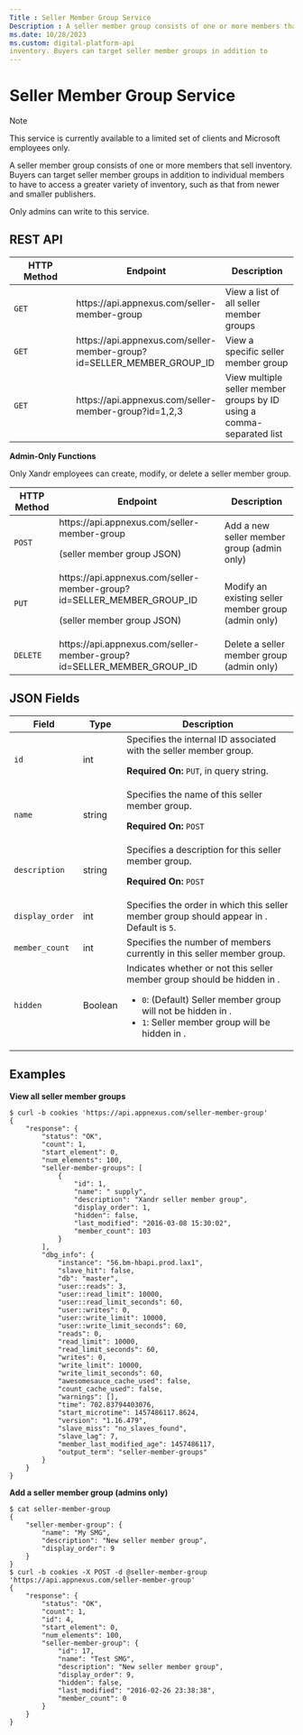 ```yaml
---
Title : Seller Member Group Service
Description : A seller member group consists of one or more members that sell
ms.date: 10/28/2023
ms.custom: digital-platform-api
inventory. Buyers can target seller member groups in addition to
---
```



# Seller Member Group Service

> [!NOTE]
> This service is currently available to a limited set of clients and Microsoft employees only.



A seller member group consists of one or more members that sell
inventory. Buyers can target seller member groups in addition to
individual members to have to access a greater variety of inventory,
such as that from newer and smaller publishers.

Only admins can write to this service.  



## REST API



<table id="ID-0000399b__table_jym_chs_qwb" class="table frame-all"
style="width:100%;">
<colgroup>
<col style="width: 33%" />
<col style="width: 33%" />
<col style="width: 33%" />
</colgroup>
<thead class="thead">
<tr class="header row">
<th id="ID-0000399b__table_jym_chs_qwb__entry__1"
class="entry colsep-1 rowsep-1">HTTP Method</th>
<th id="ID-0000399b__table_jym_chs_qwb__entry__2"
class="entry colsep-1 rowsep-1">Endpoint</th>
<th id="ID-0000399b__table_jym_chs_qwb__entry__3"
class="entry colsep-1 rowsep-1">Description</th>
</tr>
</thead>
<tbody class="tbody">
<tr class="odd row">
<td class="entry colsep-1 rowsep-1"
headers="ID-0000399b__table_jym_chs_qwb__entry__1"><code
class="ph codeph">GET</code></td>
<td class="entry colsep-1 rowsep-1"
headers="ID-0000399b__table_jym_chs_qwb__entry__2">https://api.<span
class="ph">appnexus.com/seller-member-group</td>
<td class="entry colsep-1 rowsep-1"
headers="ID-0000399b__table_jym_chs_qwb__entry__3">View a list of all
seller member groups</td>
</tr>
<tr class="even row">
<td class="entry colsep-1 rowsep-1"
headers="ID-0000399b__table_jym_chs_qwb__entry__1"><code
class="ph codeph">GET</code></td>
<td class="entry colsep-1 rowsep-1"
headers="ID-0000399b__table_jym_chs_qwb__entry__2">https://api.<span
class="ph">appnexus.com/seller-member-group?id=SELLER_MEMBER_GROUP_ID</td>
<td class="entry colsep-1 rowsep-1"
headers="ID-0000399b__table_jym_chs_qwb__entry__3">View a specific
seller member group</td>
</tr>
<tr class="odd row">
<td class="entry colsep-1 rowsep-1"
headers="ID-0000399b__table_jym_chs_qwb__entry__1"><code
class="ph codeph">GET</code></td>
<td class="entry colsep-1 rowsep-1"
headers="ID-0000399b__table_jym_chs_qwb__entry__2">https://api.<span
class="ph">appnexus.com/seller-member-group?id=1,2,3</td>
<td class="entry colsep-1 rowsep-1"
headers="ID-0000399b__table_jym_chs_qwb__entry__3">View multiple seller
member groups by ID using a comma-separated list</td>
</tr>
</tbody>
</table>



**Admin-Only Functions**

Only Xandr employees can create, modify, or
delete a seller member group.

<table class="table">
<thead class="thead">
<tr class="header row">
<th id="ID-0000399b__entry__13" class="entry colsep-1 rowsep-1">HTTP
Method</th>
<th id="ID-0000399b__entry__14"
class="entry colsep-1 rowsep-1">Endpoint</th>
<th id="ID-0000399b__entry__15"
class="entry colsep-1 rowsep-1">Description</th>
</tr>
</thead>
<tbody class="tbody">
<tr class="odd row">
<td class="entry colsep-1 rowsep-1"
headers="ID-0000399b__entry__13"><code
class="ph codeph">POST</code></td>
<td class="entry colsep-1 rowsep-1"
headers="ID-0000399b__entry__14">https://api.<span
class="ph">appnexus.com/seller-member-group
<p>(seller member group JSON)</p></td>
<td class="entry colsep-1 rowsep-1" headers="ID-0000399b__entry__15">Add
a new seller member group (admin only)</td>
</tr>
<tr class="even row">
<td class="entry colsep-1 rowsep-1"
headers="ID-0000399b__entry__13"><code class="ph codeph">PUT</code></td>
<td class="entry colsep-1 rowsep-1"
headers="ID-0000399b__entry__14">https://api.<span
class="ph">appnexus.com/seller-member-group?id=SELLER_MEMBER_GROUP_ID
<p>(seller member group JSON)</p></td>
<td class="entry colsep-1 rowsep-1"
headers="ID-0000399b__entry__15">Modify an existing seller member group
(admin only)</td>
</tr>
<tr class="odd row">
<td class="entry colsep-1 rowsep-1"
headers="ID-0000399b__entry__13"><code
class="ph codeph">DELETE</code></td>
<td class="entry colsep-1 rowsep-1"
headers="ID-0000399b__entry__14">https://api.<span
class="ph">appnexus.com/seller-member-group?id=SELLER_MEMBER_GROUP_ID</td>
<td class="entry colsep-1 rowsep-1"
headers="ID-0000399b__entry__15">Delete a seller member group (admin
only)</td>
</tr>
</tbody>
</table>





## JSON Fields



<table class="table">
<thead class="thead">
<tr class="header row">
<th id="ID-0000399b__entry__25"
class="entry colsep-1 rowsep-1">Field</th>
<th id="ID-0000399b__entry__26"
class="entry colsep-1 rowsep-1">Type</th>
<th id="ID-0000399b__entry__27"
class="entry colsep-1 rowsep-1">Description</th>
</tr>
</thead>
<tbody class="tbody">
<tr class="odd row">
<td class="entry colsep-1 rowsep-1"
headers="ID-0000399b__entry__25"><code class="ph codeph">id</code></td>
<td class="entry colsep-1 rowsep-1"
headers="ID-0000399b__entry__26">int</td>
<td class="entry colsep-1 rowsep-1"
headers="ID-0000399b__entry__27">Specifies the internal ID associated
with the seller member group.
<p><strong>Required On:</strong> <code class="ph codeph">PUT</code>, in
query string.</p></td>
</tr>
<tr class="even row">
<td class="entry colsep-1 rowsep-1"
headers="ID-0000399b__entry__25"><code
class="ph codeph">name</code></td>
<td class="entry colsep-1 rowsep-1"
headers="ID-0000399b__entry__26">string</td>
<td class="entry colsep-1 rowsep-1"
headers="ID-0000399b__entry__27">Specifies the name of this seller
member group.
<p><strong>Required On:</strong> <code
class="ph codeph">POST</code></p></td>
</tr>
<tr class="odd row">
<td class="entry colsep-1 rowsep-1"
headers="ID-0000399b__entry__25"><code
class="ph codeph">description</code></td>
<td class="entry colsep-1 rowsep-1"
headers="ID-0000399b__entry__26">string</td>
<td class="entry colsep-1 rowsep-1"
headers="ID-0000399b__entry__27">Specifies a description for this seller
member group.
<p><strong>Required On:</strong> <code
class="ph codeph">POST</code></p></td>
</tr>
<tr class="even row">
<td class="entry colsep-1 rowsep-1"
headers="ID-0000399b__entry__25"><code
class="ph codeph">display_order</code></td>
<td class="entry colsep-1 rowsep-1"
headers="ID-0000399b__entry__26">int</td>
<td class="entry colsep-1 rowsep-1"
headers="ID-0000399b__entry__27">Specifies the order in which this
seller member group should appear in . Default
is <code class="ph codeph">5</code>.</td>
</tr>
<tr class="odd row">
<td class="entry colsep-1 rowsep-1"
headers="ID-0000399b__entry__25"><code
class="ph codeph">member_count</code></td>
<td class="entry colsep-1 rowsep-1"
headers="ID-0000399b__entry__26">int</td>
<td class="entry colsep-1 rowsep-1"
headers="ID-0000399b__entry__27">Specifies the number of members
currently in this seller member group.</td>
</tr>
<tr class="even row">
<td class="entry colsep-1 rowsep-1"
headers="ID-0000399b__entry__25"><code
class="ph codeph">hidden</code></td>
<td class="entry colsep-1 rowsep-1"
headers="ID-0000399b__entry__26">Boolean</td>
<td class="entry colsep-1 rowsep-1"
headers="ID-0000399b__entry__27">Indicates whether or not this seller
member group should be hidden in .
<ul>
<li><code class="ph codeph">0</code>: (Default) Seller member group will
not be hidden in .</li>
<li><code class="ph codeph">1</code>: Seller member group will be hidden
in .</li>
</ul></td>
</tr>
</tbody>
</table>



## Examples

**View all seller member groups**

``` pre
$ curl -b cookies 'https://api.appnexus.com/seller-member-group'
{
    "response": {
        "status": "OK",
        "count": 1,
        "start_element": 0,
        "num_elements": 100,
        "seller-member-groups": [
            {
                "id": 1,
                "name": " supply",
                "description": "Xandr seller member group",
                "display_order": 1,
                "hidden": false,
                "last_modified": "2016-03-08 15:30:02",
                "member_count": 103
            }
        ],
        "dbg_info": {
            "instance": "56.bm-hbapi.prod.lax1",
            "slave_hit": false,
            "db": "master",
            "user::reads": 3,
            "user::read_limit": 10000,
            "user::read_limit_seconds": 60,
            "user::writes": 0,
            "user::write_limit": 10000,
            "user::write_limit_seconds": 60,
            "reads": 0,
            "read_limit": 10000,
            "read_limit_seconds": 60,
            "writes": 0,
            "write_limit": 10000,
            "write_limit_seconds": 60,
            "awesomesauce_cache_used": false,
            "count_cache_used": false,
            "warnings": [],
            "time": 702.83794403076,
            "start_microtime": 1457486117.8624,
            "version": "1.16.479",
            "slave_miss": "no_slaves_found",
            "slave_lag": 7,
            "member_last_modified_age": 1457486117,
            "output_term": "seller-member-groups"
        }
    }
}
```

**Add a seller member group (admins only)**

``` pre
$ cat seller-member-group
{
    "seller-member-group": {
        "name": "My SMG",
        "description": "New seller member group",
        "display_order": 9
    }
}
$ curl -b cookies -X POST -d @seller-member-group 'https://api.appnexus.com/seller-member-group'
{
    "response": {
        "status": "OK",
        "count": 1,
        "id": 4,
        "start_element": 0,
        "num_elements": 100,
        "seller-member-group": {
            "id": 17,
            "name": "Test SMG",
            "description": "New seller member group",
            "display_order": 9,
            "hidden": false,
            "last_modified": "2016-02-26 23:38:38",
            "member_count": 0
        }
    }
}
```






